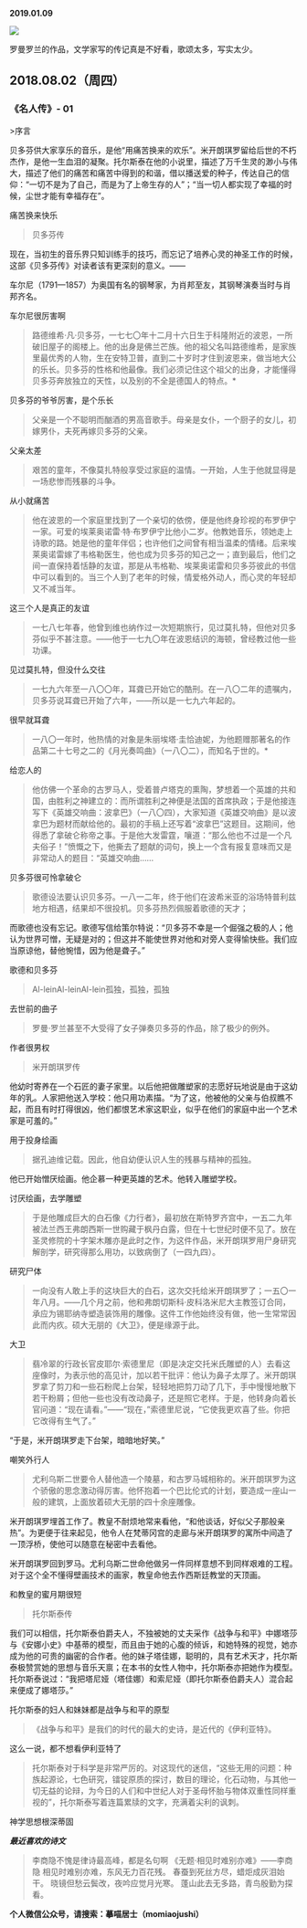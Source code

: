 
          
            
**2019.01.09**



![](//upload-images.jianshu.io/upload_images/51001-5961c6cbd68310c4.jpg)




罗曼罗兰的作品，文学家写的传记真是不好看，歌颂太多，写实太少。
<h2>2018.08.02（周四）</h2>
<h3>《名人传》- 01</h3>
>序言

贝多芬供大家享乐的音乐，是他“用痛苦换来的欢乐”。米开朗琪罗留给后世的不朽杰作，是他一生血泪的凝聚。托尔斯泰在他的小说里，描述了万千生灵的渺小与伟大，描述了他们的痛苦和痛苦中得到的和谐，借以播送爱的种子，传达自己的信仰：“一切不是为了自己，而是为了上帝生存的人”；“当一切人都实现了幸福的时候，尘世才能有幸福存在”。



痛苦换来快乐
>贝多芬传

现在，当初生的音乐界只知训练手的技巧，而忘记了培养心灵的神圣工作的时候，这部《贝多芬传》对读者该有更深刻的意义。——

车尔尼（1791—1857）为奥国有名的钢琴家，为肖邦至友，其钢琴演奏当时与肖邦齐名。



车尔尼很厉害啊
>路德维希·凡·贝多芬，一七七〇年十二月十六日生于科隆附近的波恩，一所破旧屋子的阁楼上。他的出身是佛兰芒族。他的祖父名叫路德维希，是家族里最优秀的人物，生在安特卫普，直到二十岁时才住到波恩来，做当地大公的乐长。贝多芬的性格和他最像。我们必须记住这个祖父的出身，才能懂得贝多芬奔放独立的天性，以及别的不全是德国人的特点。*



贝多芬的爷爷厉害，是个乐长
>父亲是一个不聪明而酗酒的男高音歌手。母亲是女仆，一个厨子的女儿，初嫁男仆，夫死再嫁贝多芬的父亲。



父亲太差
>艰苦的童年，不像莫扎特般享受过家庭的温情。一开始，人生于他就显得是一场悲惨而残暴的斗争。



从小就痛苦
>他在波恩的一个家庭里找到了一个亲切的依傍，便是他终身珍视的布罗伊宁一家。可爱的埃莱奥诺雷·特·布罗伊宁比他小二岁。他教她音乐，领她走上诗歌的路。她是他的童年伴侣；也许他们之间曾有相当温柔的情绪。后来埃莱奥诺雷嫁了韦格勒医生，他也成为贝多芬的知己之一；直到最后，他们之间一直保持着恬静的友谊，那是从韦格勒、埃莱奥诺雷和贝多芬彼此的书信中可以看到的。当三个人到了老年的时候，情爱格外动人，而心灵的年轻却又不减当年。



这三个人是真正的友谊
>一七八七年春，他曾到维也纳作过一次短期旅行，见过莫扎特，但他对贝多芬似乎不甚注意。——他于一七九〇年在波恩结识的海顿，曾经教过他一些功课。



见过莫扎特，但没什么交往
>一七九六年至一八〇〇年，耳聋已开始它的酷刑。在一八〇二年的遗嘱内，贝多芬说耳聋已开始了六年，——所以是一七九六年起的。



很早就耳聋
>一八〇一年时，他热情的对象是朱丽埃塔·圭恰迪妮，为他题赠那著名的作品第二十七号之二的《月光奏鸣曲》（一八〇二），而知名于世的。*



给恋人的
>他仿佛一个革命的古罗马人，受着普卢塔克的熏陶，梦想着一个英雄的共和国，由胜利之神建立的：而所谓胜利之神便是法国的首席执政；于是他接连写下《英雄交响曲：波拿巴》（一八〇四），大家知道《英雄交响曲》是以波拿巴为题材而献给他的。最初的手稿上还写着“波拿巴”这题目。这期间，他得悉了拿破仑称帝之事。于是他大发雷霆，嚷道：“那么他也不过是一个凡夫俗子！”愤慨之下，他撕去了题献的词句，换上一个含有报复意味而又是非常动人的题目：“英雄交响曲……



贝多芬很可怜拿破仑
>歌德设法要认识贝多芬。一八一二年，终于他们在波希米亚的浴场特普利兹地方相遇，结果却不很投机。贝多芬热烈佩服着歌德的天才；

而歌德也没有忘记。歌德写信给策尔特说：“贝多芬不幸是一个倔强之极的人；他认为世界可憎，无疑是对的；但这并不能使世界对他和对旁人变得愉快些。我们应当原谅他，替他惋惜，因为他是聋子。”



歌德和贝多芬
>Al-leinAl-leinAl-lein孤独，孤独，孤独



去世前的曲子
>罗曼·罗兰甚至不大受得了女子弹奏贝多芬的作品，除了极少的例外。



作者很男权
>米开朗琪罗传

他幼时寄养在一个石匠的妻子家里。以后他把做雕塑家的志愿好玩地说是由于这幼年的乳。人家把他送入学校：他只用功素描。“为了这，他被他的父亲与伯叔瞧不起，而且有时打得很凶，他们都恨艺术家这职业，似乎在他们的家庭中出一个艺术家是可羞的。”



用于投身绘画
>据孔迪维记载。因此，他自幼便认识人生的残暴与精神的孤独。

他已开始憎厌绘画。他企慕一种更英雄的艺术。他转入雕塑学校。



讨厌绘画，去学雕塑
>于是他雕成巨大的白石像《力行者》，最初放在斯特罗齐宫中，一五二九年被法兰西王弗朗西斯一世购藏于枫丹白露，但在十七世纪时便不见了。放在圣灵修院的十字架木雕亦是此时之作，为这件作品，米开朗琪罗用尸身研究解剖学，研究得那么用功，以致病倒了（一四九四）。



研究尸体
>一向没有人敢上手的这块巨大的白石，这次交托给米开朗琪罗了；一五〇一年八月。——几个月之前，他和弗朗切斯科·皮科洛米尼大主教签订合同，承应为锡耶纳寺塑造装饰用的雕像。这件工作他始终没有做，他一生常常因此而内疚。硕大无朋的《大卫》，便是缘源于此。



大卫
>翡冷翠的行政长官皮耶尔·索德里尼（即是决定交托米氏雕塑的人）去看这座像时，为表示他的高见计，加以若干批评：他认为鼻子太厚了。米开朗琪罗拿了剪刀和一些石粉爬上台架，轻轻地把剪刀动了几下，手中慢慢地散下若干粉屑；但他一些也没有改动鼻子，还是照它老样。于是，他转身向着长官问道：“现在请看。”——“现在，”索德里尼说，“它使我更欢喜了些。你把它改得有生气了。”

“于是，米开朗琪罗走下台架，暗暗地好笑。”



嘲笑外行人
>尤利乌斯二世要令人替他造一个陵墓，和古罗马城相称的。米开朗琪罗为这个骄傲的思念激动得厉害。他怀抱着一个巴比伦式的计划，要造成一座山一般的建筑，上面放着硕大无朋的四十余座雕像。

米开朗琪罗埋首工作了。教皇不耐烦地常来看他，“和他谈话，好似父子那般亲热”。为更便于往来起见，他令人在梵蒂冈宫的走廊与米开朗琪罗的寓所中间造了一顶浮桥，使他可以随意在秘密中去看他。

米开朗琪罗回到罗马。尤利乌斯二世命他做另一件同样意想不到同样艰难的工程。对于这个全不懂得壁画技术的画家，教皇命他去作西斯廷教堂的天顶画。



和教皇的蜜月期很短
>托尔斯泰传

我们可以相信，托尔斯泰伯爵夫人，不独被她的丈夫采作《战争与和平》中娜塔莎与《安娜小史》中基蒂的模型，而且由于她的心腹的倾诉，和她特殊的视觉，她亦成为他的可贵的幽密的合作者。他的妹子塔佳娜，聪明的，具有艺术天才，托尔斯泰极赞赏她的思想与音乐天禀；在本书的女性人物中，托尔斯泰亦把她作为模型。托尔斯泰说过：“我把塔尼娅（塔佳娜）和索尼娅（即托尔斯泰伯爵夫人）混合起来便成了娜塔莎。”



托尔斯泰的妇人和妹妹都是战争与和平的原型
>《战争与和平》是我们的时代的最大的史诗，是近代的《伊利亚特》。



这么一说，都不想看伊利亚特了
>托尔斯泰对于科学是非常严厉的。对这现代的迷信，“这些无用的问题：种族起源论，七色研究，镭锭原质的探讨，数目的理论，化石动物，与其他一切无益的论辩，为今日的人们和中世纪人对于圣母怀胎与物体双重性同样重视的”，托尔斯泰写着连篇累牍的文字，充满着尖利的讽刺。



神学思想根深蒂固


***最近喜欢的诗文***
>李商隐不愧是律诗最高峰，都是名句啊
《无题·相见时难别亦难》——李商隐
相见时难别亦难，东风无力百花残。
春蚕到死丝方尽，蜡炬成灰泪始干。
晓镜但愁云鬓改，夜吟应觉月光寒。
蓬山此去无多路，青鸟殷勤为探看。




**个人微信公众号，请搜索：摹喵居士（momiaojushi）**

          
        